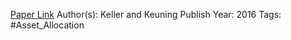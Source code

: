 
[Paper Link](https://papers.ssrn.com/sol3/papers.cfm?abstract_id=2759734)
Author(s): Keller and Keuning
Publish Year: 2016
Tags: #Asset_Allocation 